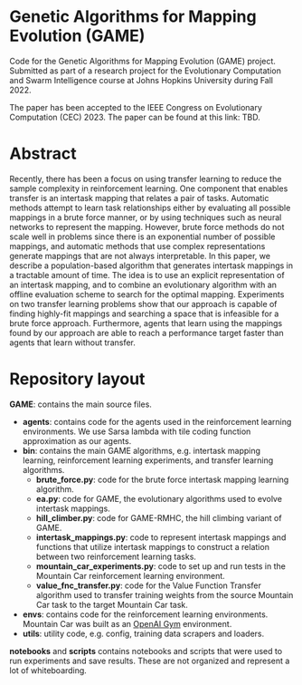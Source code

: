 # Genetic Algorithms for Mapping Evolution (GAME)
Code for the Genetic Algorithms for Mapping Evolution (GAME) project. Submitted as part of a research project for the Evolutionary Computation and Swarm Intelligence course at Johns Hopkins University during Fall 2022.

The paper has been accepted to the IEEE Congress on Evolutionary Computation (CEC) 2023. The paper can be found at this link: TBD.

# Abstract
Recently, there has been a focus on using transfer learning to reduce the sample complexity in reinforcement learning. One component that enables transfer is an intertask mapping that relates a pair of tasks. Automatic methods attempt to learn task relationships either by evaluating all possible mappings in a brute force manner, or by using techniques such as neural networks to represent the mapping. However, brute force methods do not scale well in problems since there is an exponential number of possible mappings, and automatic methods that use complex representations generate mappings that are not always interpretable. In this paper, we describe
a population-based algorithm that generates intertask mappings in a tractable amount of time. The idea is to use an explicit representation of an intertask mapping, and to combine an evolutionary algorithm with an offline evaluation scheme to search for the optimal mapping. Experiments on two transfer learning problems show that our approach is capable of finding highly-fit mappings and searching a space that is infeasible for a brute force approach. Furthermore, agents that learn using the mappings found by our approach are able to reach a performance target faster than agents that learn without transfer.

# Repository layout
**GAME**: contains the main source files.
* **agents**: contains code for the agents used in the reinforcement learning environments. We use Sarsa lambda with tile coding function approximation as our agents.
* **bin**: contains the main GAME algorithms, e.g. intertask mapping learning, reinforcement learning experiments, and transfer learning algorithms.
  * **brute_force.py**: code for the brute force intertask mapping learning algorithm.
  * **ea.py**: code for GAME, the evolutionary algorithms used to evolve intertask mappings.
  * **hill_climber.py**: code for GAME-RMHC, the hill climbing variant of GAME.
  * **intertask_mappings.py**: code to represent intertask mappings and functions that utilize intertask mappings to construct a relation between two reinforcement learning tasks.
  * **mountain_car_experiments.py**: code to set up and run tests in the Mountain Car reinforcement learning environment.
  * **value_fnc_transfer.py**: code for the Value Function Transfer algorithm used to transfer training weights from the source Mountain Car task to the target Mountain Car task.
* **envs**: contains code for the reinforcement learning environments. Mountain Car was built as an [OpenAI Gym](https://github.com/openai/gym) environment.
* **utils**: utility code, e.g. config, training data scrapers and loaders.

**notebooks** and **scripts** contains notebooks and scripts that were used to run experiments and save results. These are not organized and represent a lot of whiteboarding.
